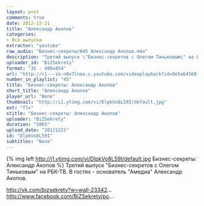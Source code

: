 ```yaml
---
layout: post
comments: true
date: 2012-12-21
title: "Александр Акопов"
categories:
- Все выпуски
extractor: "youtube"
raw_audio: "Бизнес-секреты/045 Александр Акопов.m4a"
description: "Третий выпуск \"Бизнес-секретов с Олегом Тиньковым\" на РБК-ТВ. В гостях - основатель \"Амедиа\" Александр Акопов.\n\nhttp://vk.com/bizsekrety?w=wall-23342...\nhttp://www.facebook.com/BiZSekrety/po..."
uploader_id: "BiZSekrety"
format: "35 - 480x854"
url: "http://r1---sn-n8v7lnee.c.youtube.com/videoplayback?id=0e5a64568f0be7d2&cp=U0hVR1hMV19GTkNONV9QRkFGOk1fMmRrWXoxUkNF&algorithm=throttle-factor&newshard=yes&mt=1362795672&ms=au&source=youtube&expire=1362819514&mv=m&upn=BkOi6NZAO9g&ipbits=8&itag=35&fexp=904429%2C912507%2C904829%2C916807%2C916626%2C920704%2C912806%2C902000%2C919512%2C929901%2C913605%2C925006%2C906938%2C931202%2C931401%2C908529%2C930803%2C920201%2C930101%2C930603%2C906834%2C926403&ip=92.255.182.31&key=yt1&factor=1.25&sver=3&lowtc=yes&burst=40&sparams=algorithm%2Cburst%2Ccp%2Cfactor%2Cid%2Cip%2Cipbits%2Citag%2Clowtc%2Csource%2Cupn%2Cexpire&signature=9AB500B3987684593EA04A9D5ABA23CF2963CC6C.4B6B51628814D44EE70F2EF9E2EC61E72225405B"
number_in_playlist: "45"
title: "Бизнес-секреты: Александр Акопов"
short_title: "Александр Акопов"
player_url: "None"
thumbnail: "http://i1.ytimg.com/vi/DlpkVo8L59I/default.jpg"
ext: "flv"
stitle: "Бизнес-секреты: Александр Акопов"
uploader: "BiZSekrety"
duration: "2065"
upload_date: "20121221"
id: "DlpkVo8L59I"
subtitles: "None"
---
```


{% img left http://i1.ytimg.com/vi/DlpkVo8L59I/default.jpg Бизнес-секреты: Александр Акопов %}
Третий выпуск "Бизнес-секретов с Олегом Тиньковым" на РБК-ТВ. В гостях - основатель "Амедиа" Александр Акопов.  
  
http://vk.com/bizsekrety?w=wall-23342...  
http://www.facebook.com/BiZSekrety/po...